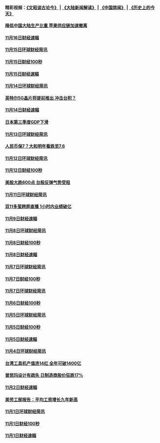 #### 精彩视频：[《文昭谈古论今》](https://github.com/gfw-breaker/wenzhao/blob/master/README.md?t=11182131) | [《大陆新闻解读》](https://github.com/gfw-breaker/ntdtv-comedy/blob/master/README.md?t=11182131) | [《中国禁闻》](https://github.com/gfw-breaker/ntdtv-news/blob/master/README.md?t=11182131) | [《历史上的今天》](https://github.com/gfw-breaker/today-in-history/blob/master/README.md?t=11182131) 

#### [降低中国大陆生产比重 苹果供应链加速撤离](../pages/news208/a1399810.md?t=11182131) 

#### [11月16日财经速瞄](../pages/news208/a1399651.md?t=11182131) 

#### [11月15日环球财经简讯](../pages/news208/a1399607.md?t=11182131) 

#### [11月15日财经100秒](../pages/news208/a1399597.md?t=11182131) 

#### [11月15日财经速瞄](../pages/news208/a1399510.md?t=11182131) 

#### [11月14日环球财经简讯](../pages/news208/a1399463.md?t=11182131) 

#### [英特尔5G晶片将提前推出 冲击台积？](../pages/news208/a1399449.md?t=11182131) 

#### [11月14日财经速瞄](../pages/news208/a1399351.md?t=11182131) 

#### [日本第三季度GDP下滑](../pages/news208/a1399321.md?t=11182131) 

#### [11月13日环球财经简讯](../pages/news208/a1399307.md?t=11182131) 

#### [人民币保7？大和明年看跌至7.6](../pages/news208/a1399186.md?t=11182131) 

#### [11月12日环球财经简讯](../pages/news208/a1399165.md?t=11182131) 

#### [11月12日财经100秒](../pages/news208/a1399159.md?t=11182131) 

#### [美股大跌600点 台股反弹气势受阻](../pages/news208/a1399118.md?t=11182131) 

#### [11月11日环球财经简讯](../pages/news208/a1399019.md?t=11182131) 

#### [双11多萤跨屏直播 1小时内业绩破亿](../pages/news208/a1399006.md?t=11182131) 

#### [11月9日财经速瞄](../pages/news208/a1398742.md?t=11182131) 

#### [11月8日环球财经简讯](../pages/news208/a1398716.md?t=11182131) 

#### [11月8日财经100秒](../pages/news208/a1398701.md?t=11182131) 

#### [11月8日财经速瞄](../pages/news208/a1398608.md?t=11182131) 

#### [11月7日环球财经简讯](../pages/news208/a1398563.md?t=11182131) 

#### [11月7日财经100秒](../pages/news208/a1398546.md?t=11182131) 

#### [11月7日环球财经简讯](../pages/news208/a1398431.md?t=11182131) 

#### [11月6日财经100秒](../pages/news208/a1398407.md?t=11182131) 

#### [11月5日环球财经简讯](../pages/news208/a1398262.md?t=11182131) 

#### [11月5日财经100秒](../pages/news208/a1398249.md?t=11182131) 

#### [11月5日财经速瞄](../pages/news208/a1398159.md?t=11182131) 

#### [11月4日环球财经简讯](../pages/news208/a1398126.md?t=11182131) 

#### [台湾工具机产值连14红 全年可破1400亿](../pages/news208/a1398100.md?t=11182131) 

#### [普悠玛设计有疏失 日制造商股价狂跌17%](../pages/news208/a1398015.md?t=11182131) 

#### [11月2日财经速瞄](../pages/news208/a1397864.md?t=11182131) 

#### [美劳工部报告：平均工资增长九年新高](../pages/news208/a1397816.md?t=11182131) 

#### [11月1日环球财经简讯](../pages/news208/a1397814.md?t=11182131) 

#### [11月1日财经100秒](../pages/news208/a1397785.md?t=11182131) 

#### [11月1日财经速瞄](../pages/news208/a1397712.md?t=11182131) 


